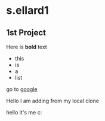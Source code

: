 # s.ellard1
## 1st Project

Here is **bold** text

 - this
 - is
 - a
 - list

go to [google](www.google.com)


Hello I am adding from my local clone

hello it's me c:
